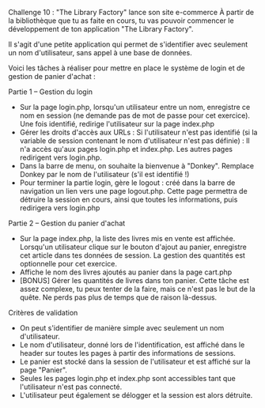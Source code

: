 Challenge 10 : "The Library Factory" lance son site e-commerce
À partir de la bibliothèque que tu as faite en cours, tu vas pouvoir commencer le développement de ton application "The Library Factory".

Il s'agit d'une petite application qui permet de s'identifier avec seulement un nom d'utilisateur, sans appel à une base de données.

Voici les tâches à réaliser pour mettre en place le système de login et de gestion de panier d'achat :

Partie 1 – Gestion du login
- Sur la page login.php, lorsqu'un utilisateur entre un nom, enregistre ce nom en session (ne demande pas de mot de passe pour cet exercice). Une fois identifié, redirige l'utilisateur sur la page index.php
- Gérer les droits d'accès aux URLs : Si l'utilisateur n'est pas identifié (si la variable de session contenant le nom d'utilisateur n'est pas définie) : Il n'a accès qu'aux pages login.php et index.php. Les autres pages redirigent vers login.php.
- Dans la barre de menu, on souhaite la bienvenue à "Donkey". Remplace Donkey par le nom de l'utilisateur (s'il est identifié !)
- Pour terminer la partie login, gère le logout : créé dans la barre de navigation un lien vers une page logout.php. Cette page permettra de détruire la session en cours, ainsi que toutes les informations, puis redirigera vers login.php

Partie 2 – Gestion du panier d'achat
- Sur la page index.php, la liste des livres mis en vente est affichée. Lorsqu'un utilisateur clique sur le bouton d'ajout au panier, enregistre cet article dans tes données de session. La gestion des quantités est optionnelle pour cet exercice.
- Affiche le nom des livres ajoutés au panier dans la page cart.php
- [BONUS] Gérer les quantités de livres dans ton panier. Cette tâche est assez complexe, tu peux tenter de la faire, mais ce n'est pas le but de la quête. Ne perds pas plus de temps que de raison là-dessus.

Critères de validation
- On peut s'identifier de manière simple avec seulement un nom d'utilisateur.
- Le nom d'utilisateur, donné lors de l'identification, est affiché dans le header sur toutes les pages à partir des informations de sessions.
- Le panier est stocké dans la session de l'utilisateur et est affiché sur la page "Panier".
- Seules les pages login.php et index.php sont accessibles tant que l'utilisateur n'est pas connecté.
- L'utilisateur peut également se délogger et la session est alors détruite.
